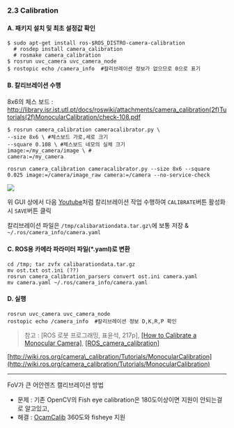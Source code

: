 ### 2.3 Calibration

#### A. 패키지 설치 및 최초 설정값 확인

```
$ sudo apt-get install ros-$ROS_DISTRO-camera-calibration
  # rosdep install camera_calibration
  # rosmake camera_calibration
$ rosrun uvc_camera uvc_camera_node
$ rostopic echo /camera_info  #칼리브레이션 정보가 없으므로 0으로 표기
```

#### B. 칼리브레이션 수행

8x6의 체스 보드 : http://library.isr.ist.utl.pt/docs/roswiki/attachments/camera_calibration(2f)Tutorials(2f)MonocularCalibration/check-108.pdf



```
$ rosrun camera_calibration cameracalibrator.py \
--size 8x6 \ #체스보드 가로,세로 크기
--square 0.108 \ #체스보드 네모의 실체 크기 
image:=/my_camera/image \ # 
camera:=/my_camera

rosrun camera_calibration cameracalibrator.py --size 8x6 --square 0.025 image:=/camera/image_raw camera:=/camera --no-service-check
```

![](http://library.isr.ist.utl.pt/docs/roswiki/attachments/camera_calibration%282f%29Tutorials%282f%29MonocularCalibration/mono_0.png)

위 GUI 상에서 다음 [Youtube](https://www.youtube.com/watch?v=yAYqt3RpT6c)처럼 칼리브레이션 작업 수행하여 `CALIBRATE`버튼 활성화 시 `SAVE`버튼 클릭

칼리브레이션 파일은 `/tmp/calibarationdata.tar.gz\`에 보통 저장 & `~/.ros/camera_info/camera.yaml`

#### C. ROS용 카메라 파라미터 파일\(\*.yaml\)로 변환

```
cd /tmp; tar zvfx calibarationdata.tar.gz
mv ost.txt ost.ini (??)
rosrun camera_calibration_parsers convert ost.ini camera.yaml
mv camera.yaml ~/.ros/camera_info/camera.yaml
```

#### D. 실행

```
rosrun uvc_camera uvc_camera_node
rostopic echo /camera_info  #칼리브레이션 정보 D,K,R,P 확인
```

> 참고 : \[ROS 로봇 프로그래밍, 표윤석, 217p\], [\[How to Calibrate a Monocular Camera\]](http://wiki.ros.org/camera_calibration/Tutorials/MonocularCalibration), [\[ROS\_camera\_calibration\]](http://wiki.ros.org/camera_calibration)

[http://wiki.ros.org/camera\_calibration/Tutorials/MonocularCalibration](http://wiki.ros.org/camera_calibration/Tutorials/MonocularCalibration)

---


FoV가 큰 어안렌즈 캘리브레이션 방법
- 문제 : 기존 OpenCV의 Fish eye calibration은 180도이상이면 지원이 안되는걸로 알고있고,
- 해결 : [OcamCalib](https://sites.google.com/site/scarabotix/ocamcalib-toolbox) 360도와 fisheye 지원  

